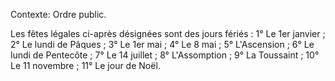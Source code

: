 Contexte: Ordre public.

Les fêtes légales ci-après désignées sont des jours fériés : 1° Le 1er janvier ; 2° Le lundi de Pâques ; 3° Le 1er mai ; 4° Le 8 mai ; 5° L'Ascension ; 6° Le lundi de Pentecôte ; 7° Le 14 juillet ; 8° L'Assomption ; 9° La Toussaint ; 10° Le 11 novembre ; 11° Le jour de Noël.